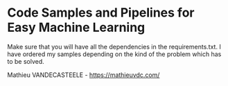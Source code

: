 # Code Samples and Pipelines for Easy Machine Learning

Make sure that you will have all the dependencies in the requirements.txt.
I have ordered my samples depending on the kind of the problem which has to be solved.

Mathieu VANDECASTEELE - https://mathieuvdc.com/
